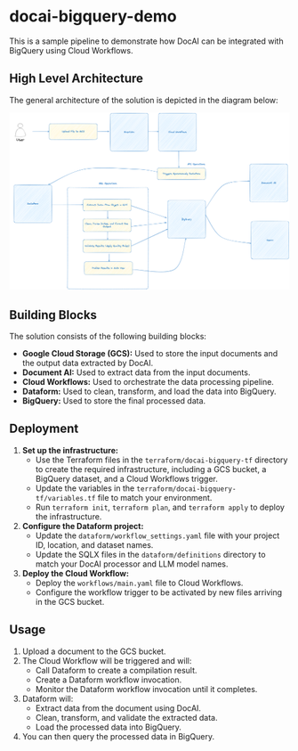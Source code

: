 # docai-bigquery-demo
This is a sample pipeline to demonstrate how DocAI can be integrated with BigQuery using Cloud Workflows.

## High Level Architecture

The general architecture of the solution is depicted in the diagram below:

![High Level Architecture](diagrams/high_level_architecture.png)

## Building Blocks

The solution consists of the following building blocks:

* **Google Cloud Storage (GCS):** Used to store the input documents and the output data extracted by DocAI.
* **Document AI:** Used to extract data from the input documents.
* **Cloud Workflows:** Used to orchestrate the data processing pipeline.
* **Dataform:** Used to clean, transform, and load the data into BigQuery.
* **BigQuery:** Used to store the final processed data.

## Deployment

1. **Set up the infrastructure:**
    * Use the Terraform files in the `terraform/docai-bigquery-tf` directory to create the required infrastructure, including a GCS bucket, a BigQuery dataset, and a Cloud Workflows trigger.
    * Update the variables in the `terraform/docai-bigquery-tf/variables.tf` file to match your environment.
    * Run `terraform init`, `terraform plan`, and `terraform apply` to deploy the infrastructure.
2. **Configure the Dataform project:**
    * Update the `dataform/workflow_settings.yaml` file with your project ID, location, and dataset names.
    * Update the SQLX files in the `dataform/definitions` directory to match your DocAI processor and LLM model names.
3. **Deploy the Cloud Workflow:**
    * Deploy the `workflows/main.yaml` file to Cloud Workflows.
    * Configure the workflow trigger to be activated by new files arriving in the GCS bucket.

## Usage

1. Upload a document to the GCS bucket.
2. The Cloud Workflow will be triggered and will:
    * Call Dataform to create a compilation result.
    * Create a Dataform workflow invocation.
    * Monitor the Dataform workflow invocation until it completes.
3. Dataform will:
    * Extract data from the document using DocAI.
    * Clean, transform, and validate the extracted data.
    * Load the processed data into BigQuery.
4. You can then query the processed data in BigQuery.

